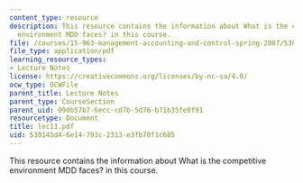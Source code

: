 ```yaml
---
content_type: resource
description: This resource contains the information about What is the competitive
  environment MDD faces? in this course.
file: /courses/15-963-management-accounting-and-control-spring-2007/538145d46e14793c2313e3fb70f1c685_lec11.pdf
file_type: application/pdf
learning_resource_types:
- Lecture Notes
license: https://creativecommons.org/licenses/by-nc-sa/4.0/
ocw_type: OCWFile
parent_title: Lecture Notes
parent_type: CourseSection
parent_uid: 09db57b7-6ecc-cd7b-5d76-b71b35fe0f91
resourcetype: Document
title: lec11.pdf
uid: 538145d4-6e14-793c-2313-e3fb70f1c685
---
```

This resource contains the information about What is the competitive environment MDD faces? in this course.